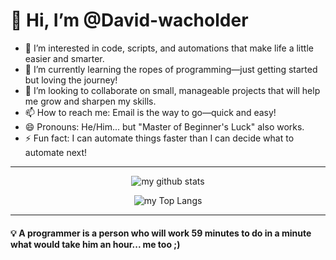 # 👋 Hi, I’m @David-wacholder  

- 👀 I’m interested in code, scripts, and automations that make life a little easier and smarter.  
- 🌱 I’m currently learning the ropes of programming—just getting started but loving the journey!  
- 💞️ I’m looking to collaborate on small, manageable projects that will help me grow and sharpen my skills.  
- 📫 How to reach me: Email is the way to go—quick and easy!  
- 😄 Pronouns: He/Him... but "Master of Beginner's Luck" also works.  
- ⚡ Fun fact: I can automate things faster than I can decide what to automate next!  

---


<span align="center">

![my github stats](https://github-readme-stats.vercel.app/api?username=David-wacholder&show_icons=true&theme=radical&custom_title=My+Github+Stat's:)

![my Top Langs](https://github-readme-stats.vercel.app/api/top-langs/?username=David-wacholder&layout=compact&theme=radical&custom_title=My+Most+used+Languages:)

</span>

---

#### 💡 **A programmer is a person who will work 59 minutes to do in a minute what would take him an hour... me too ;)**  

<!---
David-wacholder/David-wacholder is a ✨ special ✨ repository because its `README.md` (this file) appears on your GitHub profile.
You can click the Preview link to take a look at your changes.
--->
